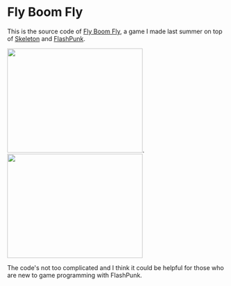 Fly Boom Fly
============

This is the source code of [Fly Boom Fly](http://www.kongregate.com/games/sissokogames/fly-boom-fly), a game I made last summer on top of [Skeleton](https://github.com/Rolpege/Skeleton) and [FlashPunk](https://github.com/Draknek/FlashPunk).

<img src="https://dl.dropboxusercontent.com/u/11066635/Hosting/games/fly_boom_fly/fbfscreen1.png" width="312px" height="240px" />.
<img src="https://dl.dropboxusercontent.com/u/11066635/Hosting/games/fly_boom_fly/fbfscreen2.png" width="312px" height="240px" />

The code's not too complicated and I think it could be helpful for those who are new to game programming with FlashPunk.
